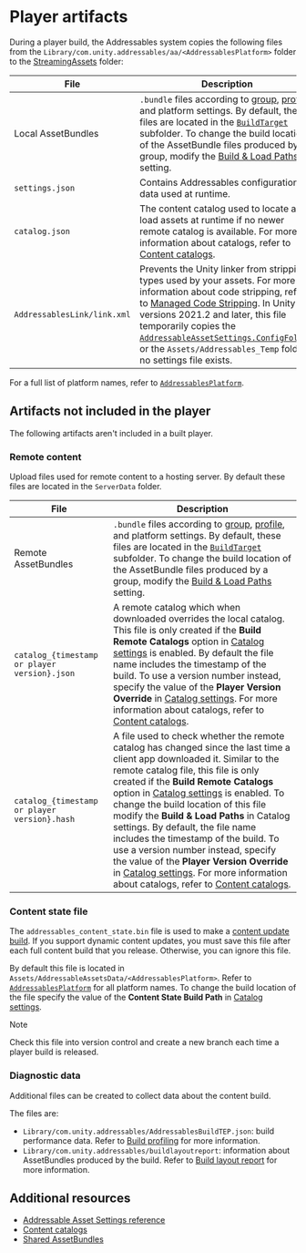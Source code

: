 # Player artifacts

During a player build, the Addressables system copies the following files from the `Library/com.unity.addressables/aa/<AddressablesPlatform>` folder to the [StreamingAssets](xref:um-streaming-assets) folder:

|**File**|**Description**|
|---|---|
|Local AssetBundles| `.bundle` files according to [group](GroupSchemas.md), [profile](profiles-create.md), and platform settings. By default, these files are located in the [`BuildTarget`](xref:UnityEditor.EditorUserBuildSettings.activeBuildTarget) subfolder. To change the build location of the AssetBundle files produced by a group, modify the [Build & Load Paths](AddressableAssetSettings.md#catalog) setting.|
|`settings.json`| Contains Addressables configuration data used at runtime.|
|`catalog.json`| The content catalog used to locate and load assets at runtime if no newer remote catalog is available. For more information about catalogs, refer to [Content catalogs](build-content-catalogs.md).|
|`AddressablesLink/link.xml`| Prevents the Unity linker from stripping types used by your assets. For more information about code stripping, refer to [Managed Code Stripping](xref:um-managed-code-stripping). In Unity versions 2021.2 and later, this file temporarily copies the [`AddressableAssetSettings.ConfigFolder`](xref:UnityEditor.AddressableAssets.Settings.AddressableAssetSettings.ConfigFolder), or the `Assets/Addressables_Temp` folder if no settings file exists.|

For a full list of platform names, refer to [`AddressablesPlatform`](xref:UnityEngine.AddressableAssets.AddressablesPlatform).

## Artifacts not included in the player

The following artifacts aren't included in a built player.

### Remote content

Upload files used for remote content to a hosting server. By default these files are located in the `ServerData` folder.

|**File**|**Description**|
|---|---|
|Remote AssetBundles|  `.bundle` files according to [group](GroupSchemas.md), [profile](profiles-create.md), and platform settings. By default, these files are located in the [`BuildTarget`](xref:UnityEditor.EditorUserBuildSettings.activeBuildTarget) subfolder. To change the build location of the AssetBundle files produced by a group, modify the [Build & Load Paths](AddressableAssetSettings.md#catalog) setting.|
|`catalog_{timestamp or player version}.json`| A remote catalog which when downloaded overrides the local catalog. This file is only created if the __Build Remote Catalogs__ option in [Catalog settings](AddressableAssetSettings.md#catalog) is enabled. By default the file name includes the timestamp of the build. To use a version number instead, specify the value of the __Player Version Override__ in [Catalog settings](AddressableAssetSettings.md#catalog). For more information about catalogs, refer to [Content catalogs](build-content-catalogs.md).|
|`catalog_{timestamp or player version}.hash`| A file used to check whether the remote catalog has changed since the last time a client app downloaded it. Similar to the remote catalog file, this file is only created if the __Build Remote Catalogs__ option in [Catalog settings](AddressableAssetSettings.md#catalog) is enabled. To change the build location of this file modify the __Build & Load Paths__ in Catalog settings. By default, the file name includes the timestamp of the build. To use a version number instead, specify the value of the __Player Version Override__ in [Catalog settings](AddressableAssetSettings.md#catalog). For more information about catalogs, refer to [Content catalogs](build-content-catalogs.md).|

### Content state file

The `addressables_content_state.bin` file is used to make a [content update build](xref:addressables-content-update-builds). If you support dynamic content updates, you must save this file after each full content build that you release. Otherwise, you can ignore this file.

By default this file is located in `Assets/AddressableAssetsData/<AddressablesPlatform>`. Refer to [`AddressablesPlatform`](xref:UnityEngine.AddressableAssets.AddressablesPlatform) for all platform names. To change the build location of the file specify the value of the __Content State Build Path__ in [Catalog settings](AddressableAssetSettings.md#catalog).

> [!NOTE]
> Check this file into version control and create a new branch each time a player build is released.

### Diagnostic data

Additional files can be created to collect data about the content build.

The files are:
* `Library/com.unity.addressables/AddressablesBuildTEP.json`: build performance data. Refer to [Build profiling](BuildProfileLog.md) for more information.
* `Library/com.unity.addressables/buildlayoutreport`: information about AssetBundles produced by the build. Refer to [Build layout report](BuildLayoutReport.md) for more information.

## Additional resources

* [Addressable Asset Settings reference](AddressableAssetSettings.md)
* [Content catalogs](build-content-catalogs.md)
* [Shared AssetBundles](build-shared-assetbundles.md)